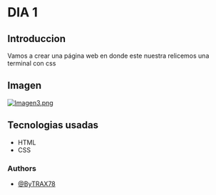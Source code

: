 # DIA 1

## Introduccion

Vamos a crear una página web en donde este nuestra relicemos una terminal con css

## Imagen 

[![Imagen3.png](https://i.postimg.cc/BnJ5RQtw/Imagen3.png)](https://postimg.cc/w7bsmzXh)


 




## Tecnologias usadas
* HTML
* CSS

### Authors

- [@ByTRAX78](https://github.com/ByTRAX78)
